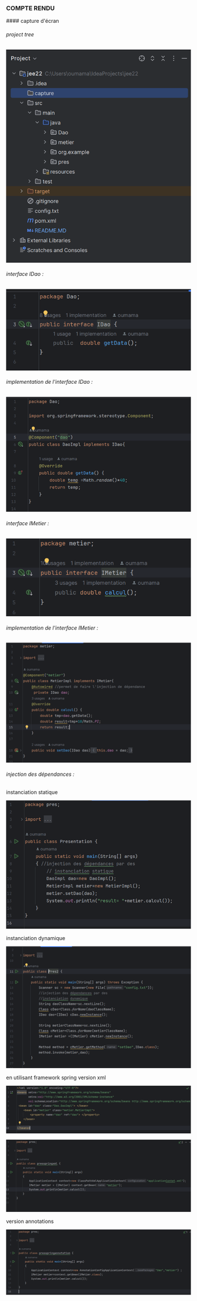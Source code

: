  <h3>COMPTE RENDU </h3>
 #### capture d'écran 
 <h6> project tree </h6>

![img.png](capture/capture1.png)

<h6> interface IDao : </h6>

![capture2.png](capture%2Fcapture2.png)

<h6> implementation de l'interface IDao : </h6>

![img.png](capture/capture3.png)

<h6> interface IMetier : </h6>

![img.png](capture/capture4.png)

<h6> implementation de l'interface IMetier : </h6>

![img.png](capture/capture5.png)

<h6> injection des dépendances  : </h6>
            <h8> instanciation statique  </h8>

![img.png](capture/capture6.png)

<h8> instanciation dynamique  </h8>

![img.png](capture/capture7.png)

<h8> en utilisant framework spring  </h8>
<h8> version xml </h8>

![capture8.png](capture%2Fcapture8.png)

![img.png](capture/capture9.png)

<h8> version annotations </h8>

![capture10.png](capture%2Fcapture10.png)